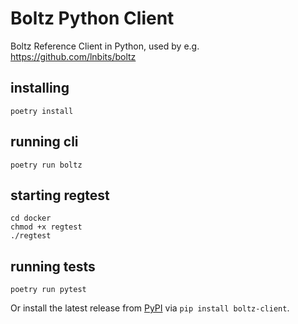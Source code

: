 # Boltz Python Client
Boltz Reference Client in Python, used by e.g. https://github.com/lnbits/boltz

## installing
```console
poetry install
```

## running cli
```console
poetry run boltz
```

## starting regtest
```console
cd docker
chmod +x regtest
./regtest
```

## running tests
```console
poetry run pytest
```

Or install the latest release from [PyPI](https://pypi.org/project/boltz-client) via `pip install boltz-client`.
